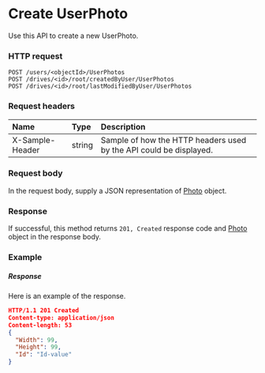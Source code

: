 # Create UserPhoto

Use this API to create a new UserPhoto.
### HTTP request
```http
POST /users/<objectId>/UserPhotos
POST /drives/<id>/root/createdByUser/UserPhotos
POST /drives/<id>/root/lastModifiedByUser/UserPhotos

```
### Request headers
| Name       | Type | Description|
|:---------------|:--------|:----------|
| X-Sample-Header  | string  | Sample of how the HTTP headers used by the API could be displayed.|

### Request body
In the request body, supply a JSON representation of [Photo](../resources/photo.md) object.


### Response
If successful, this method returns `201, Created` response code and [Photo](../resources/photo.md) object in the response body.

### Example
##### Response
Here is an example of the response.
```json
HTTP/1.1 201 Created
Content-type: application/json
Content-length: 53
{
  "Width": 99,
  "Height": 99,
  "Id": "Id-value"
}
```
<!-- uuid: e5014e24-67eb-4dce-98a3-5ec27bf00ee7\n2015-10-09 15:14:09 UTC -->